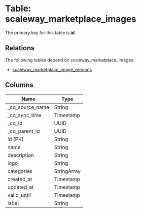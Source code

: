 # Table: scaleway_marketplace_images

The primary key for this table is **id**.

## Relations

The following tables depend on scaleway_marketplace_images:
  - [scaleway_marketplace_image_versions](scaleway_marketplace_image_versions.md)

## Columns

| Name          | Type          |
| ------------- | ------------- |
|_cq_source_name|String|
|_cq_sync_time|Timestamp|
|_cq_id|UUID|
|_cq_parent_id|UUID|
|id (PK)|String|
|name|String|
|description|String|
|logo|String|
|categories|StringArray|
|created_at|Timestamp|
|updated_at|Timestamp|
|valid_until|Timestamp|
|label|String|